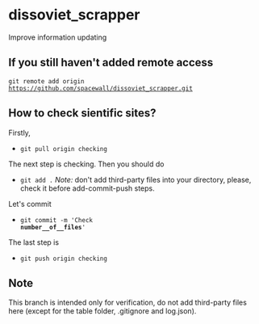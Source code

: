 # dissoviet_scrapper
Improve information updating

## If you still haven't added remote access

<code>git remote add origin https://github.com/spacewall/dissoviet_scrapper.git</code>

## How to check sientific sites?

Firstly,
- <code>git pull origin checking</code>

The next step is checking. Then you should do
- <code>git add .</code>
*Note:* don't add third-party files into your directory, please, check it before add-commit-push steps.

Let's commit
- <code>git commit -m 'Check __number__of__files__'</code>

The last step is
- <code>git push origin checking</code>

## Note
This branch is intended only for verification, do not add third-party files here (except for the table folder, .gitignore and log.json).
